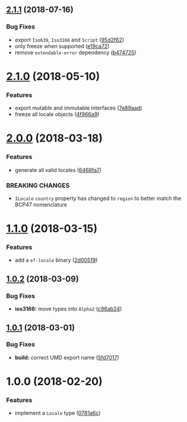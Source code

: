 ## [2.1.1](https://github.com/ef-carbon/locale/compare/v2.1.0...v2.1.1) (2018-07-16)


### Bug Fixes

* export `Iso639`, `Iso3166` and `Script` ([95d2f62](https://github.com/ef-carbon/locale/commit/95d2f62))
* only freeze when supported ([e19ca72](https://github.com/ef-carbon/locale/commit/e19ca72))
* remove `extendable-error` dependency ([b474725](https://github.com/ef-carbon/locale/commit/b474725))

<a name="2.1.0"></a>
# [2.1.0](https://github.com/ef-carbon/locale/compare/v2.0.0...v2.1.0) (2018-05-10)


### Features

* export mutable and immutable interfaces ([7e89aad](https://github.com/ef-carbon/locale/commit/7e89aad))
* freeze all locale objects ([4f966a9](https://github.com/ef-carbon/locale/commit/4f966a9))

<a name="2.0.0"></a>
# [2.0.0](https://github.com/ef-carbon/locale/compare/v1.1.0...v2.0.0) (2018-03-18)


### Features

* generate all valid locales ([6468fa7](https://github.com/ef-carbon/locale/commit/6468fa7))


### BREAKING CHANGES

* `ILocale` `country` property has changed to `region` to better match the BCP47 nomenclature

<a name="1.1.0"></a>
# [1.1.0](https://github.com/ef-carbon/locale/compare/v1.0.2...v1.1.0) (2018-03-15)


### Features

* add a `ef-locale` binary ([2d00519](https://github.com/ef-carbon/locale/commit/2d00519))

<a name="1.0.2"></a>
## [1.0.2](https://github.com/ef-carbon/locale/compare/v1.0.1...v1.0.2) (2018-03-09)


### Bug Fixes

* **ios3166:** move types into `Alpha2` ([c96ab24](https://github.com/ef-carbon/locale/commit/c96ab24))

<a name="1.0.1"></a>
## [1.0.1](https://github.com/ef-carbon/locale/compare/v1.0.0...v1.0.1) (2018-03-01)


### Bug Fixes

* **build:** correct UMD export name ([5fd7017](https://github.com/ef-carbon/locale/commit/5fd7017))

<a name="1.0.0"></a>
# 1.0.0 (2018-02-20)


### Features

* implement a `Locale` type ([0781a6c](https://github.com/ef-carbon/locale/commit/0781a6c))
